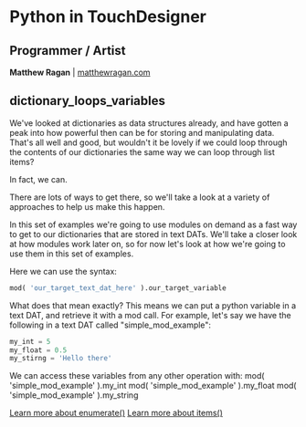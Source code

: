 # Python in TouchDesigner #

## Programmer / Artist ##

**Matthew Ragan** | [ matthewragan.com](http://matthewragan.com)  

## dictionary_loops_variables ##
We've looked at dictionaries as data structures already, and have gotten a peak into how powerful then can be for storing and manipulating data. That's all well and good, but wouldn't it be lovely if we could loop through the contents of our dictionaries the same way we can loop through list items? 

In fact, we can.

There are lots of ways to get there, so we'll take a look at a variety of approaches to help us make this happen.

In this set of examples we're going to use modules on demand as a fast way to get to our dictionaries that are stored in text DATs. We'll take a closer look at how modules work later on, so for now let's look at how we're going to use them in this set of examples. 

Here we can use the syntax:
```python
mod( 'our_target_text_dat_here' ).our_target_variable
```
What does that mean exactly? This means we can put a python variable in a text DAT, and retrieve it with a mod call. For example, let's say we have the following in a text DAT called "simple_mod_example":
```python
my_int = 5
my_float = 0.5
my_stirng = 'Hello there'
```
We can access these variables from any other operation with:
mod( 'simple_mod_example' ).my_int
mod( 'simple_mod_example' ).my_float
mod( 'simple_mod_example' ).my_string


[Learn more about enumerate()](https://docs.python.org/3.4/library/functions.html#enumerate)
[Learn more about items()](https://docs.python.org/3.4/library/stdtypes.html#dict)